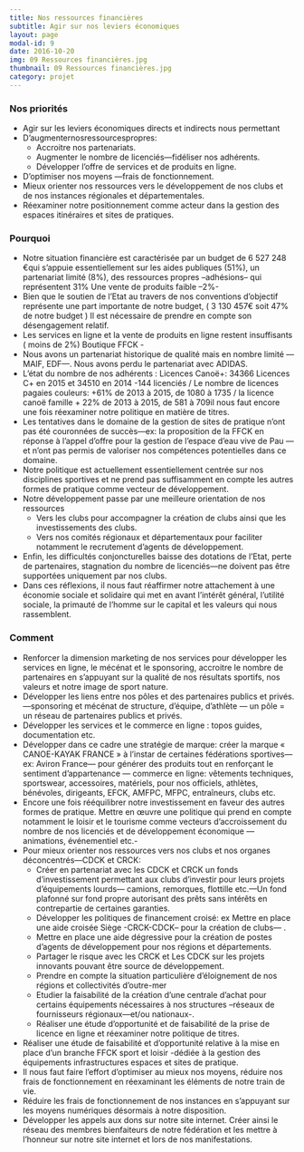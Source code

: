 ```yaml
---
title: Nos ressources financières
subtitle: Agir sur nos leviers économiques
layout: page
modal-id: 9
date: 2016-10-20
img: 09 Ressources financières.jpg
thumbnail: 09 Ressources financières.jpg
category: projet
---
```


### Nos priorités

  - Agir sur les leviers économiques directs et indirects nous permettant
  - D’augmenternosressourcespropres:
    - Accroitre nos partenariats.
    - Augmenter le nombre de licenciés—fidéliser nos adhérents.
    - Développer l’offre de services et de produits en ligne.
  - D’optimiser nos moyens —frais de fonctionnement.
  - Mieux orienter nos ressources vers le développement de nos clubs et de nos instances régionales et départementales.
  - Réexaminer notre positionnement comme acteur dans la gestion des espaces itinéraires et sites de pratiques.

### Pourquoi

  - Notre situation financière est caractérisée par un budget de 6 527 248 €qui s’appuie essentiellement sur les aides publiques (51%), un partenariat limité (8%), des ressources propres –adhésions– qui représentent 31% Une vente de produits faible –2%-
  - Bien que le soutien de l’Etat au travers de nos conventions d’objectif représente une part importante de notre budget, ( 3 130 457€ soit 47% de notre budget ) Il est nécessaire de prendre en compte son désengagement relatif.
  - Les services en ligne et la vente de produits en ligne restent insuffisants ( moins de 2%) Boutique FFCK -
  - Nous avons un partenariat historique de qualité mais en nombre limité —MAIF, EDF—. Nous avons perdu le partenariat avec ADIDAS.
  - L’état du nombre de nos adhérents : Licences Canoë+: 34366 Licences C+ en 2015 et 34510 en 2014 -144 licenciés / Le nombre de licences pagaies couleurs: +61% de 2013 à 2015, de 1080 à 1735 / la licence canoë famille + 22% de 2013 à 2015, de 581 à 709il nous faut encore une fois réexaminer notre politique en matière de titres.
  - Les tentatives dans le domaine de la gestion de sites de pratique n’ont pas été couronnées de succès—ex: la proposition de la FFCK en réponse à l’appel d’offre pour la gestion de l’espace d’eau vive de Pau — et n’ont pas permis de valoriser nos compétences potentielles dans ce domaine.
  - Notre politique est actuellement essentiellement centrée sur nos disciplines sportives et ne prend pas suffisamment en compte les autres formes de pratique comme vecteur de développement.
  - Notre développement passe par une meilleure orientation de nos ressources
    - Vers les clubs pour accompagner la création de clubs ainsi que les investissements des clubs.
    - Vers nos comités régionaux et départementaux pour faciliter notamment le recrutement d’agents de développement.
  - Enfin, les difficultés conjoncturelles baisse des dotations de l’Etat, perte de partenaires, stagnation du nombre de licenciés—ne doivent pas être supportées uniquement par nos clubs.
  - Dans ces réflexions, il nous faut réaffirmer notre attachement à une économie sociale et solidaire qui met en avant l’intérêt général, l’utilité sociale, la primauté de l’homme sur le capital et les valeurs qui nous rassemblent.

### Comment

  - Renforcer la dimension marketing de nos services pour développer les services en ligne, le mécénat et le sponsoring, accroitre le nombre de partenaires en s’appuyant sur la qualité de nos résultats sportifs, nos valeurs et notre image de sport nature.
  - Développer les liens entre nos pôles et des partenaires publics et privés. —sponsoring et mécénat de structure, d’équipe, d’athlète — un pôle = un réseau de partenaires publics et privés.
  - Développer les services et le commerce en ligne : topos guides, documentation etc.
  - Développer dans ce cadre une stratégie de marque: créer la marque « CANOE-KAYAK FRANCE » à l’instar de certaines fédérations sportives—ex: Aviron France— pour générer des produits tout en renforçant le sentiment d’appartenance — commerce en ligne: vêtements techniques, sportswear, accessoires, matériels, pour nos officiels, athlètes, bénévoles, dirigeants, EFCK, AMFPC, MFPC, entraîneurs, clubs etc.
  - Encore une fois rééquilibrer notre investissement en faveur des autres formes de pratique. Mettre en œuvre une politique qui prend en compte notamment le loisir et le tourisme comme vecteurs d’accroissement du nombre de nos licenciés et de développement économique —animations, événementiel etc.-
  - Pour mieux orienter nos ressources vers nos clubs et nos organes déconcentrés—CDCK et CRCK:
    -  Créer en partenariat avec les CDCK et CRCK un fonds d’investissement permettant aux clubs d’investir pour leurs projets d’équipements lourds— camions, remorques, flottille etc.—Un fond plafonné sur fond propre autorisant des prêts sans intérêts en contrepartie de certaines garanties.
    - Développer les politiques de financement croisé: ex Mettre en place une aide croisée Siège -CRCK-CDCK– pour la création de clubs— .
    - Mettre en place une aide dégressive pour la création de postes d’agents de développement pour nos régions et départements.
    - Partager le risque avec les CRCK et Les CDCK sur les projets innovants pouvant être source de développement.
    - Prendre en compte la situation particulière d’éloignement de nos régions et collectivités d’outre-mer
    - Etudier la faisabilité de la création d’une centrale d’achat pour certains équipements nécessaires à nos structures –réseaux de fournisseurs régionaux—et/ou nationaux-.
    - Réaliser une étude d’opportunité et de faisabilité de la prise de licence en ligne et réexaminer notre politique de titres.
  - Réaliser une étude de faisabilité et d’opportunité relative à la mise en place d’un branche FFCK sport et loisir -dédiée à la gestion des équipements infrastructures espaces et sites de pratique.
  - Il nous faut faire l’effort d’optimiser au mieux nos moyens, réduire nos frais de fonctionnement en réexaminant les éléments de notre train de vie.
  - Réduire les frais de fonctionnement de nos instances en s’appuyant sur les moyens numériques désormais à notre disposition.
  - Développer les appels aux dons sur notre site internet. Créer ainsi le réseau des membres bienfaiteurs de notre fédération et les mettre à l’honneur sur notre site internet et lors de nos manifestations.
